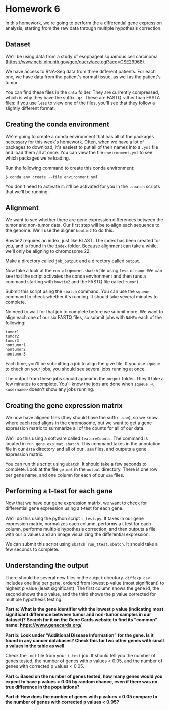 # Homework 6

In this homework, we're going to perform the a differential gene expression analysis, starting from the raw data through multiple hypothesis correction.

## Dataset

We'll be using data from a study of esophageal squamous cell carcinoma (https://www.ncbi.nlm.nih.gov/geo/query/acc.cgi?acc=GSE29968). 

We have access to RNA-Seq data from three different patients. For each one, we have data from the patient's normal tissue, as well as the patient's tumor.

You can find these files in the `data` folder. They are currently compressed, which is why they have the suffix `.gz`. These are FASTQ rather than FASTA files: if you use `less` to view one of the files, you'll see that they follow a slightly different format.

## Creating the conda environment

We're going to create a conda environment that has all of the packages necessary for this week's homework. Often, when we have a lot of packages to download, it's easiest to put all of their names into a `.yml`  file and load them all at once. You can view the file `environment.yml` to see which packages we're loading.

Run the following command to create this conda environment:

`$ conda env create --file environment.yml` 

You don't need to activate it: it'll be activated for you in the `.sbatch` scripts that we'll be running.

## Alignment

We want to see whether there are gene expression differences between the tumor and non-tumor data. Our first step will be to align each sequence to the genome. We'll use the aligner `bowtie2` to do this.

Bowtie2 requires an index, just like BLAST. The index has been created for you, and is found in the `index` folder. Because alignment can take a while, we'll only be aligning to chromosome 22.

Make a directory called `job_output` and a directory called `output`.

Now take a look at the `run_alignment.sbatch` file using `less` or `nano`. We can see that the script activates the conda environment and then runs a command starting with `bowtie2` and the FASTQ file called `tumor1`. 

Submit this script using the `sbatch` command. You can use the `squeue` command to check whether it's running. It should take several minutes to complete.

No need to wait for that job to complete before we submit more. We want to align each one of our six FASTQ files, so submit jobs with `NAME=` each of the following:

```
tumor1
tumor2
tumor3
nontumor1
nontumor2
nontumor3
```

Each time, you'll be submitting a job to align the give file. If you use `squeue` to check on your jobs, you should see several jobs running at once.

The output from these jobs should appear in the `output` folder. They'll take a few minutes to complete. You'll know the jobs are done when `squeue -u <username>` doesn't show any jobs running.

## Creating the gene expression matrix

We now have aligned files (they should have the suffix `.sam`), so we know where each read aligns in the chromosome, but we want to get a gene expression matrix to summarize all of the counts for all of our data. 

We'll do this using a software called `featureCounts`. The command is located in `run_gene_exp_mat.sbatch`. This command takes in the annotation file in our `data`  directory and all of our `.sam` files, and outputs a gene expression matrix.

You can run this script using `sbatch`. It should take a few seconds to complete. Look at the file `ge.mat` in the `output` directory. There is one row per gene name, and one column for each of our `sam` files.

## Performing a t-test for each gene

Now that we have our gene expression matrix, we want to check for differential gene expression using a t-test for each gene.

We'll do this using the python script `t_test.py`. It takes in our gene expression matrix, normalizes each column, performs a t test for each column, performs multiple hypothesis correction, and then outputs a file with our p values and an image visualizing the differential expression.

We can submit this script using `sbatch run_ttest.sbatch`. It should take a few seconds to complete.

## Understanding the output

There should be several new files in the `output` directory. `diffexp.csv` includes one line per gene, ordered from lowest p value (most significant) to highest p value (least significant). The first column shows the gene id, the second shows the p value, and the third shows the p value corrected for multiple hypothesis testing.

**Part a: What is the gene identifier with the lowest p value (indicating most significant difference between tumor and non-tumor samples in our dataset)? Search for it on the Gene Cards website to find its "common" name: https://www.genecards.org/**

**Part b: Look under "Additional Disease Information" for the gene. Is it found in any cancer databases? Check this for two other genes with small p values in the table as well.**

Check the `.out` file from your `t_test` job. It should tell you the number of genes tested, the number of genes with p values < 0.05, and the number of genes with corrected p values < 0.05. 

**Part c: Based on the number of genes tested, how many genes would you expect to have p values < 0.05 by random chance, even if there was no true difference in the populations?**

**Part d: How does the number of genes with p values < 0.05 compare to the number of genes with corrected p values < 0.05?**
